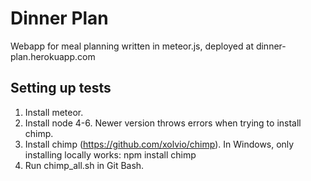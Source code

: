 # Dinner Plan
Webapp for meal planning written in meteor.js, deployed at dinner-plan.herokuapp.com



## Setting up tests
1. Install meteor.
2. Install node 4-6. Newer version throws errors when trying to install chimp.
3. Install chimp (https://github.com/xolvio/chimp). In Windows, only installing locally works: npm install chimp 
4. Run chimp_all.sh in Git Bash.
